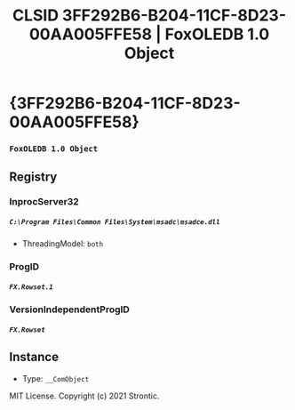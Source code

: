 ﻿---
title: "CLSID 3FF292B6-B204-11CF-8D23-00AA005FFE58 | FoxOLEDB 1.0 Object"
excerpt: What is COM-Object CLSID 3FF292B6-B204-11CF-8D23-00AA005FFE58?
---

# {3FF292B6-B204-11CF-8D23-00AA005FFE58}

### `FoxOLEDB 1.0 Object`

## Registry


### InprocServer32

##### `C:\Program Files\Common Files\System\msadc\msadce.dll`
* ThreadingModel: `both`

### ProgID

##### `FX.Rowset.1`

### VersionIndependentProgID

##### `FX.Rowset`

## Instance

* Type: `__ComObject`

MIT License. Copyright (c) 2021 Strontic.


